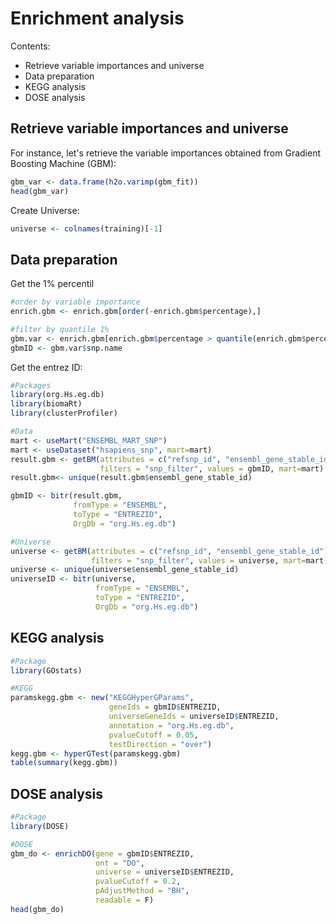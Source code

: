 # Enrichment analysis

Contents:

* Retrieve variable importances and universe
* Data preparation
* KEGG analysis
* DOSE analysis

## Retrieve variable importances and universe

For instance, let's retrieve the variable importances obtained from Gradient Boosting Machine (GBM):

```r
gbm_var <- data.frame(h2o.varimp(gbm_fit))
head(gbm_var)
```

Create Universe:

```r
universe <- colnames(training)[-1]
```

## Data preparation

Get the 1% percentil 

```R
#order by variable importance
enrich.gbm <- enrich.gbm[order(-enrich.gbm$percentage),]

#filter by quantile 1%
gbm.var <- enrich.gbm[enrich.gbm$percentage > quantile(enrich.gbm$percentage, 0.99),]#0.01
gbmID <- gbm.var$snp.name

```

Get the entrez ID:

```R
#Packages
library(org.Hs.eg.db)
library(biomaRt)
library(clusterProfiler)

#Data
mart <- useMart("ENSEMBL_MART_SNP")
mart <- useDataset("hsapiens_snp", mart=mart)
result.gbm <- getBM(attributes = c("refsnp_id", "ensembl_gene_stable_id"),
                    filters = "snp_filter", values = gbmID, mart=mart)
result.gbm<- unique(result.gbm$ensembl_gene_stable_id)

gbmID <- bitr(result.gbm, 
              fromType = "ENSEMBL", 
              toType = "ENTREZID", 
              OrgDb = "org.Hs.eg.db")

#Universe
universe <- getBM(attributes = c("refsnp_id", "ensembl_gene_stable_id"),
                  filters = "snp_filter", values = universe, mart=mart)
universe <- unique(universe$ensembl_gene_stable_id)
universeID <- bitr(universe, 
                   fromType = "ENSEMBL", 
                   toType = "ENTREZID", 
                   OrgDb = "org.Hs.eg.db")

```

## KEGG analysis

```R
#Package
library(GOstats)

#KEGG
paramskegg.gbm <- new("KEGGHyperGParams",
                      geneIds = gbmID$ENTREZID,
                      universeGeneIds = universeID$ENTREZID,
                      annotation = "org.Hs.eg.db",
                      pvalueCutoff = 0.05,
                      testDirection = "over")
kegg.gbm <- hyperGTest(paramskegg.gbm)
table(summary(kegg.gbm))
```

## DOSE analysis

```r
#Package
library(DOSE)

#DOSE
gbm_do <- enrichDO(gene = gbmID$ENTREZID,
                   ont = "DO",
                   universe = universeID$ENTREZID,
                   pvalueCutoff = 0.2,
                   pAdjustMethod = "BH",
                   readable = F)
head(gbm_do)
```

